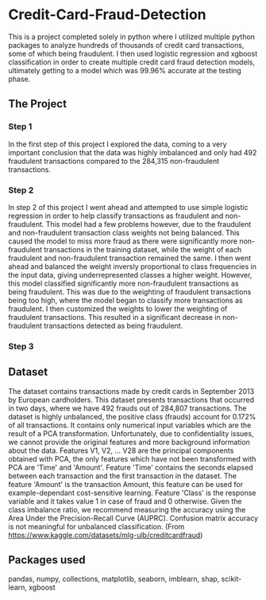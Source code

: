 # Credit-Card-Fraud-Detection
This is a project completed solely in python where I utilized multiple python packages to analyze hundreds of thousands of credit card transactions, some of which being fraudulent. I then used logistic regression and xgboost classification in order to create multiple credit card fraud detection models, ultimately getting to a model which was 99.96% accurate at the testing phase.
## The Project
### Step 1
In the first step of this project I explored the data, coming to a very important conclusion that the data was highly imbalanced and only had 492 fraudulent transactions compared to the 284,315 non-fraudulent transactions.
### Step 2
In step 2 of this project I went ahead and attempted to use simple logistic regression in order to help classify transactions as fraudulent and non-fraudulent. This model had a few problems however, due to the fraudulent and non-fraudulent transaction class weights not being balanced. This caused the model to miss more fraud as there were significantly more non-fraudulent transactions in the training dataset, while the weight of each fraudulent and non-fraudulent transaction remained the same. I then went ahead and balanced the weight inversly proportional to class frequencies in the input data, giving underrepresented classes a higher weight. However, this model classified significantly more non-fraudulent transactions as being fraudulent. This was due to the weighting of fraudulent transactions being too high, where the model began to classify more transactions as fraudulent. I then customized the weights to lower the weighting of fraudulent transactions. This resulted in a significant decrease in non-fraudulent transactions detected as being fraudulent.
### Step 3

## Dataset
The dataset contains transactions made by credit cards in September 2013 by European cardholders. This dataset presents transactions that occurred in two days, where we have 492 frauds out of 284,807 transactions. The dataset is highly unbalanced, the positive class (frauds) account for 0.172% of all transactions. It contains only numerical input variables which are the result of a PCA transformation. Unfortunately, due to confidentiality issues, we cannot provide the original features and more background information about the data. Features V1, V2, … V28 are the principal components obtained with PCA, the only features which have not been transformed with PCA are 'Time' and 'Amount'. Feature 'Time' contains the seconds elapsed between each transaction and the first transaction in the dataset. The feature 'Amount' is the transaction Amount, this feature can be used for example-dependant cost-sensitive learning. Feature 'Class' is the response variable and it takes value 1 in case of fraud and 0 otherwise. Given the class imbalance ratio, we recommend measuring the accuracy using the Area Under the Precision-Recall Curve (AUPRC). Confusion matrix accuracy is not meaningful for unbalanced classification. (From https://www.kaggle.com/datasets/mlg-ulb/creditcardfraud)
## Packages used
pandas, numpy, collections, matplotlib, seaborn, imblearn, shap, scikit-learn, xgboost
